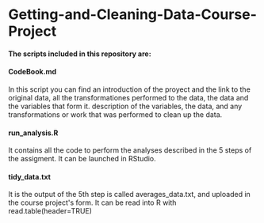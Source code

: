# Getting-and-Cleaning-Data-Course-Project

#### The scripts included in this repository are:
#### CodeBook.md
In this script you can find an introduction of the proyect and the link to the original data, all the transformationes performed to the data, the data and the variables that form it.
description of the variables, the data, and any transformations or work that was performed to clean up the data.
#### run_analysis.R
It contains all the code to perform the analyses described in the 5 steps of the assigment. It can be launched in RStudio.
#### tidy_data.txt
It is the output of the 5th step is called averages_data.txt, and uploaded in the course project's form. It can be read into R with read.table(header=TRUE) 
